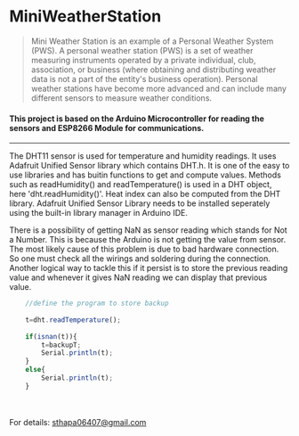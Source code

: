# MiniWeatherStation
> Mini Weather Station is an example of a Personal Weather System (PWS). A personal weather station (PWS) is a set of weather measuring instruments operated by a private individual, club, association, or business (where obtaining and distributing weather data is not a part of the entity's business operation). Personal weather stations have become more advanced and can include many different sensors to measure weather conditions.
#### This project is based on the Arduino Microcontroller for reading the sensors and ESP8266 Module for communications.
---
The DHT11 sensor is used for temperature and humidity readings. It uses Adafruit Unified Sensor library which contains DHT.h. It is one of the easy to use libraries and has buitin functions to get and compute values. Methods such as readHumidity() and readTemperature() is used in a DHT object, here 'dht.readHumidity()'. Heat index can also be computed from the DHT library. Adafruit Unified Sensor Library needs to be installed seperately using the built-in library manager in Arduino IDE.

There is a possibility of getting NaN as sensor reading which stands for Not a Number. This is because the Arduino is not getting the value from sensor. The most likely cause of this problem is due to bad hardware connection. So one must check all the wirings and soldering during the connection. Another logical way to tackle this if it persist is to store the previous reading value and whenever it gives NaN reading we can display that previous value.

```js
	//define the program to store backup
		
	t=dht.readTemperature();
		
	if(isnan(t)){
		t=backupT;
		Serial.println(t);
	}
	else{
		Serial.println(t);
	}
```
<br><br>
For details: <sthapa06407@gmail.com>
